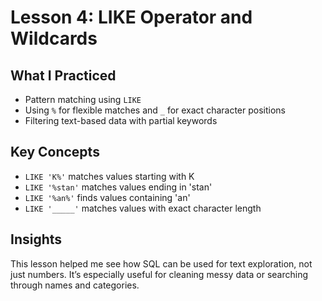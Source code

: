 # Lesson 4: LIKE Operator and Wildcards

## What I Practiced
- Pattern matching using `LIKE`
- Using `%` for flexible matches and `_` for exact character positions
- Filtering text-based data with partial keywords

## Key Concepts
- `LIKE 'K%'` matches values starting with K
- `LIKE '%stan'` matches values ending in 'stan'
- `LIKE '%an%'` finds values containing 'an'
- `LIKE '_____'` matches values with exact character length

## Insights
This lesson helped me see how SQL can be used for text exploration, not just numbers. It’s especially useful for cleaning messy data or searching through names and categories.
